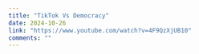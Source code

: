 ```yaml
---
title: "TikTok Vs Democracy"
date: 2024-10-26
link: "https://www.youtube.com/watch?v=4F9QzXjUB10"
comments: ""
---
```


